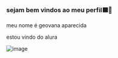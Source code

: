 ### sejam bem vindos ao meu perfil🟦💙
meu nome é geovana aparecida

estou vindo do alura



![image](https://github.com/user-attachments/assets/bae2feee-3d3e-429a-b6c0-c8229f10c7e3)
